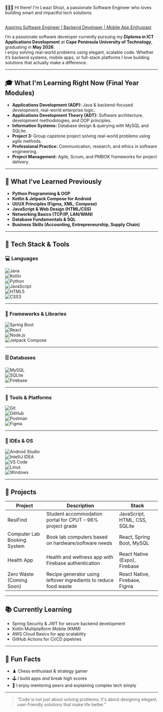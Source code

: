 👨🏽‍💻 Hi there! I'm Lwazi Shozi, a passionate Software Engineer who loves building smart and impactful tech solutions.


<br> <a href="https://github.com/LwaziShozi17">Aspiring Software Engineer | Backend Developer | Mobile App Enthusiast</a>

I’m a passionate software developer currently pursuing my **Diploma in ICT Applications Development** at **Cape Peninsula University of Technology**, graduating in **May 2026**.  
I enjoy solving real-world problems using elegant, scalable code. Whether it’s backend systems, mobile apps, or full-stack platforms I love building solutions that actually make a difference.

---

## 🎓 What I'm Learning Right Now (Final Year Modules)

- **Applications Development (ADP):** Java & backend-focused development, real-world enterprise logic.
- **Applications Development Theory (ADT):** Software architecture, development methodologies, and OOP principles.
- **Information Systems:** Database design & querying with MySQL and SQLite.
- **Project 3:** Group capstone project solving real-world problems using agile methods.
- **Professional Practice:** Communication, research, and ethics in software engineering.
- **Project Management:** Agile, Scrum, and PMBOK frameworks for project delivery.

---

## 🧠 What I’ve Learned Previously

- **Python Programming & OOP**
- **Kotlin & Jetpack Compose for Android**
- **UI/UX Principles (Figma, XML, Compose)**
- **JavaScript & Web Design (HTML/CSS)**
- **Networking Basics (TCP/IP, LAN/WAN)**
- **Database Fundamentals & SQL**
- **Business Skills (Accounting, Entrepreneurship, Supply Chain)**

---

## 🧰 Tech Stack & Tools  

### 💻 Languages  
![Java](https://img.shields.io/badge/Java-007396?style=for-the-badge&logo=java&logoColor=white)  
![Kotlin](https://img.shields.io/badge/Kotlin-0095D5?style=for-the-badge&logo=kotlin&logoColor=white)  
![Python](https://img.shields.io/badge/Python-3776AB?style=for-the-badge&logo=python&logoColor=white)  
![JavaScript](https://img.shields.io/badge/JavaScript-F7DF1E?style=for-the-badge&logo=javascript&logoColor=black)  
![HTML5](https://img.shields.io/badge/HTML5-E34F26?style=for-the-badge&logo=html5&logoColor=white)  
![CSS3](https://img.shields.io/badge/CSS3-1572B6?style=for-the-badge&logo=css3&logoColor=white)  

---

### 🧱 Frameworks & Libraries  
![Spring Boot](https://img.shields.io/badge/Spring_Boot-6DB33F?style=for-the-badge&logo=spring-boot&logoColor=white)  
![React](https://img.shields.io/badge/React-20232A?style=for-the-badge&logo=react&logoColor=61DAFB)  
![Node.js](https://img.shields.io/badge/Node.js-339933?style=for-the-badge&logo=node.js&logoColor=white)  
![Jetpack Compose](https://img.shields.io/badge/Jetpack_Compose-4285F4?style=for-the-badge&logo=android&logoColor=white)  

---

### 🗄️ Databases  
![MySQL](https://img.shields.io/badge/MySQL-005C84?style=for-the-badge&logo=mysql&logoColor=white)  
![SQLite](https://img.shields.io/badge/SQLite-07405E?style=for-the-badge&logo=sqlite&logoColor=white)  
![Firebase](https://img.shields.io/badge/Firebase-FFCA28?style=for-the-badge&logo=firebase&logoColor=black)  

---

### 🧪 Tools & Platforms  
![Git](https://img.shields.io/badge/Git-F05032?style=for-the-badge&logo=git&logoColor=white)  
![GitHub](https://img.shields.io/badge/GitHub-181717?style=for-the-badge&logo=github&logoColor=white)  
![Postman](https://img.shields.io/badge/Postman-FF6C37?style=for-the-badge&logo=postman&logoColor=white)  
![Figma](https://img.shields.io/badge/Figma-F24E1E?style=for-the-badge&logo=figma&logoColor=white)  

---

### 🧠 IDEs & OS  
![Android Studio](https://img.shields.io/badge/Android_Studio-3DDC84?style=for-the-badge&logo=android-studio&logoColor=white)  
![IntelliJ IDEA](https://img.shields.io/badge/IntelliJ_IDEA-000000?style=for-the-badge&logo=intellij-idea&logoColor=white)  
![VS Code](https://img.shields.io/badge/VS_Code-007ACC?style=for-the-badge&logo=visual-studio-code&logoColor=white)  
![Linux](https://img.shields.io/badge/Linux-FCC624?style=for-the-badge&logo=linux&logoColor=black)  
![Windows](https://img.shields.io/badge/Windows-0078D6?style=for-the-badge&logo=windows&logoColor=white)  

---

## 🚀 Projects  

| Project                              | Description                                                               | Stack                                     |
|--------------------------------------|---------------------------------------------------------------------------|------------------------------------------|
| ResiFind | Student accommodation portal for CPUT – 96% project grade                 | JavaScript, HTML, CSS, SQLite            |
| Computer Lab Booking System          | Book lab computers based on hardware/software needs                       | React, Spring Boot, MySQL                |
| Health App                           | Health and wellness app with Firebase authentication                      | React Native (Expo), Firebase            |
| Zero Waste (Coming Soon)             | Recipe generator using leftover ingredients to reduce food waste          | React Native, Firebase, Figma            |

---

## 📚 Currently Learning

- Spring Security & JWT for secure backend development  
- Kotlin Multiplatform Mobile (KMM)  
- AWS Cloud Basics for app scalability  
- GitHub Actions for CI/CD pipelines

---

## 🧠 Fun Facts  

- ♟️ Chess enthusiast & strategy gamer  
- 🕹️ I build apps *and* break high scores  
- 💬 I enjoy mentoring peers and explaining complex tech simply

---




> “Code is not just about solving problems; it's about designing elegant, user-friendly solutions that make life better.”  
